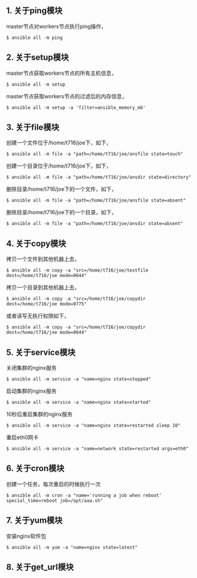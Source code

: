## 1. 关于ping模块

master节点对workers节点执行ping操作，

```shell
$ ansible all -m ping
```



## 2. 关于setup模块

master节点获取workers节点的所有主机信息，

```shell
$ ansible all -m setup
```

master节点获取workers节点的过滤后的内存信息，

```shell
$ ansible all -m setup -a 'filter=ansible_memory_mb'
```




## 3. 关于file模块

创建一个文件位于/home/t716/joe下，如下，

```shell
$ ansible all -m file -a "path=/home/t716/joe/ansfile state=touch"
```

创建一个目录位于/home/t716/joe下，如下，

```shell
$ ansible all -m file -a "path=/home/t716/joe/ansdir state=directory"
```

删除目录/home/t716/joe下的一个文件，如下，

```shell
$ ansible all -m file -a "path=/home/t716/joe/ansfile state=absent"
```

删除目录/home/t716/joe下的一个目录，如下，

```shell
$ ansible all -m file -a "path=/home/t716/joe/ansdir state=absent"
```


## 4. 关于copy模块

拷贝一个文件到其他机器上去，

```shell
$ ansible all -m copy -a "src=/home/t716/joe/testfile dest=/home/t716/joe mode=0644"
```

拷贝一个目录到其他机器上去，

```shell
$ ansible all -m copy -a "src=/home/t716/joe/copydir dest=/home/t716/joe mode=0775"
```

或者读写无执行权限如下，

```shell
$ ansible all -m copy -a "src=/home/t716/joe/copydir dest=/home/t716/joe mode=0644"
```


## 5. 关于service模块

关闭集群的nginx服务

```shell
$ ansible all -m service -a "name=nginx state=stopped"
```

启动集群的nginx服务

```shell
$ ansible all -m service -a "name=nginx state=started"
```

10秒后重启集群的nginx服务

```shell
$ ansible all -m service -a "name=nginx state=restarted sleep 10"
```

重启eth0网卡

```shell
$ ansible all -m service -a "name=network state=restarted args=eth0"
```



## 6. 关于cron模块

创建一个任务，每次重启的时候执行一次

```shell
$ ansible all -m cron -a "name='running a job when reboot' special_time=reboot job=/opt/aaa.sh"
```


## 7. 关于yum模块

安装nginx软件包

```shell
$ ansible all -m yum -a "name=nginx state=latest"
```


## 8. 关于get_url模块

